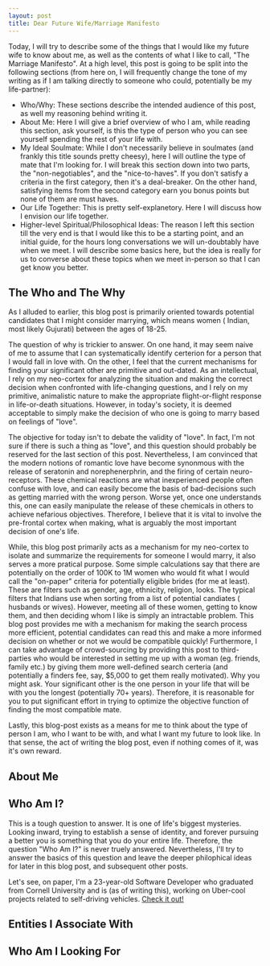 ```yaml
---
layout: post
title: Dear Future Wife/Marriage Manifesto
---
```

Today, I will try to describe some of the things that I would like my future
wife to know about me, as well as the contents of what I like to call,
"The Marriage Manifesto". At a high level, this post is going to be split into
the following sections (from here on, I will frequently change the tone of my
writing as if I am talking directly to someone who could, potentially be my
life-partner):

* Who/Why: These sections describe the intended audience of this post, as well
my reasoning behind writing it.
* About Me: Here I will give a brief overview of who I am, while reading this
section, ask yourself, is this the type of person who you can see yourself
spending the rest of your life with.
* My Ideal Soulmate: While I don't necessarily believe in soulmates (and
frankly this title sounds pretty cheesy), here I will outline the type of mate
that I'm looking for. I will break this section down into two parts, the
"non-negotiables", and the "nice-to-haves". If you don't satisfy a criteria in
the first category, then it's a deal-breaker. On the other hand, satisfying
items from the second category earn you bonus points but none of them are
must haves.
* Our Life Together: This is pretty self-explanetory. Here I will discuss how
I envision our life together.
* Higher-level Spiritual/Philosophical Ideas: The reason I left this section
till the very end is that I would like this to be a starting point, and an
initial guide, for the hours long conversations we will un-doubtably have when
we meet. I will describe some basics here, but the idea is really for us to
converse about these topics when we meet in-person so that I can get know you
better.


The Who and The Why
------------------
As I alluded to earlier, this blog post is primarily oriented towards
potential candidates that I might consider marrying, which means women (
Indian, most likely Gujurati) between the ages of 18-25.

The question of why is trickier to answer. On one hand, it may seem naive of
me to assume that I can systematically identify certerion for a person that
I would fall in love with. On the other, I feel that the current mechanisms
for finding your significant other are primitive and out-dated. As an
intellectual, I rely on my neo-cortex for analyzing the situation and making
the correct decision when confronted with life-changing questions, and I rely
on my primitive, animalistic nature to make the appropriate flight-or-flight
response in life-or-death situations. However, in today's society, it is
deemed acceptable to simply make the decision of who one is going to marry
based on feelings of "love".

The objective for today isn't to debate the validity of "love". In fact, I'm
not sure if there is such a thing as "love", and this question should probably
be reserved for the last section of this post. Nevertheless, I am convinced
that the modern notions of romantic love have become synonmous with the
release of seratonin and norephenerphrin, and the firing of certain
neuro-receptors. These chemical reactions are what inexperienced people
often confuse with love, and can easily become the basis of bad-decisions such
as getting married with the wrong person. Worse yet, once one understands
this, one can easily manipulate the release of these chemicals in others to
achieve nefarious objectives. Therefore, I believe that it is vital to involve
the pre-frontal cortex when making, what is arguably the most important
decision of one's life.

While, this blog post primarily acts as a mechanism for my neo-cortex to
isolate and summarize the requirements for someone I would marry, it also
serves a more pratical purpose. Some simple calculations say that there are
potentially on the order of 100K to 1M women who would fit what I would call
the "on-paper" criteria for potentially eligible brides (for me at least).
These are filters such as gender, age, ethnicity, religion, looks. The typical
filters that Indians use when sorting from a list of potential candiates (
husbands or wives). However, meeting all of these women, getting to know them,
and then deciding whom I like is simply an intractable problem. This blog post
provides me with a mechanism for making the search process more efficient,
potential candidates can read this and make a more informed decision on whether
or not we would be compatible quickly! Furthermore, I can take advantage of
crowd-sourcing by providing this post to third-parties who would be interested
in setting me up with a woman (eg. friends, family etc.) by giving them more
well-defined search certeria (and potentially a finders fee, say, $5,000 to get
them really motivated). Why you might ask. Your significant other is the one
person in your life that will be with you the longest (potentially 70+ years).
Therefore, it is reasonable for you to put significant effort in trying to
optimize the objective function of finding the most compatible mate.

Lastly, this blog-post exists as a means for me to think about the type of
person I am, who I want to be with, and what I want my future to look like.
In that sense, the act of writing the blog post, even if nothing comes of it,
was it's own reward.


About Me
--------
## Who Am I?
This is a tough question to answer. It is one of life's biggest mysteries.
Looking inward, trying to establish a sense of identity, and forever pursuing
a better you is something that you do your entire life. Therefore, the
question "Who Am I?" is never truely answered. Nevertheless, I'll try to
answer the basics of this question and leave the deeper philophical ideas for
later in this blog post, and subsequent other posts.

Let's see, on paper, I'm a 23-year-old Software Developer who graduated from
Cornell University and is (as of writing this), working on Uber-cool projects
related to self-driving vehicles. [Check it out!](https://www.uberatc.com)


## Entities I Associate With


Who Am I Looking For
--------------------